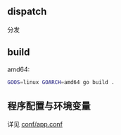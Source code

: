 ## dispatch

分发

## build

amd64:
```bash
GOOS=linux GOARCH=amd64 go build .
```

## 程序配置与环境变量

详见 [conf/app.conf](conf/app.conf)